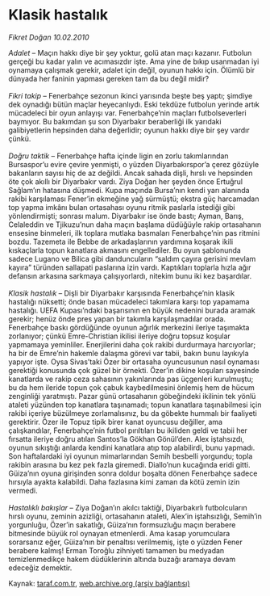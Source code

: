# Klasik hastalık

*Fikret Doğan 10.02.2010*

<div class="yazi"><i>Adalet</i> – Maçın hakkı diye bir şey yoktur, golü atan maçı kazanır. Futbolun gerçeği bu kadar yalın ve acımasızdır işte. Ama yine de bıkıp usanmadan iyi oynamaya çalışmak gerekir, adalet için değil, oyunun hakkı için. Ölümlü bir dünyada her faninin yapması gereken tam da bu değil midir?<i> <br/><br/>Fikri takip</i> – Fenerbahçe sezonun ikinci yarısında beşte beş yaptı; şimdiye dek oynadığı bütün maçlar heyecanlıydı. Eski tekdüze futbolun yerinde artık mücadeleci bir oyun anlayışı var. Fenerbahçe’nin maçları futbolseverleri baymıyor. Bu bakımdan şu son Diyarbakır beraberliği ilk yarıdaki galibiyetlerin hepsinden daha değerlidir; oyunun hakkı diye bir şey vardır çünkü.<i> <br/><br/>Doğru taktik</i> – Fenerbahçe hafta içinde ligin en zorlu takımlarından Bursaspor’u evire çevire yenmişti, o yüzden Diyarbakırspor’a çerez gözüyle bakanların sayısı hiç de az değildi. Ancak sahada dişli, hırslı ve hepsinden öte çok akıllı bir Diyarbakır vardı. Ziya Doğan her şeyden önce Ertuğrul Sağlam’ın hatasına düşmedi. Kupa maçında Bursa’nın kendi yarı alanında rakibi karşılaması Fener’in ekmeğine yağ sürmüştü; ekstra güç harcamadan top yapma imkânı bulan ortasahası oyunu ritmik paslarla istediği gibi yönlendirmişti; sonrası malum. Diyarbakır ise önde bastı; Ayman, Barış, Celaleddin ve Tjikuzu’nun daha maçın başlama düdüğüyle rakip ortasahanın ensesine binmeleri, ilk toplara mutlaka basmaları Fenerbahçe’nin pas ritmini bozdu. Tazemeta ile Bebbe de arkadaşlarının yardımına koşarak ikili kıskaçlarla topun kanatlara akmasını engellediler. Bu oyun şablonunda sadece Lugano ve Bilica gibi danduncuların “saldım çayıra gerisini mevlam kayıra” türünden sallapati paslarına izin vardı. Kaptıkları toplarla hızla ağır defansın arkasına sarkmaya çalışıyorlardı, nitekim bunu iki kez başardılar.<i> <br/><br/>Klasik hastalık</i> – Dişli bir Diyarbakır karşısında Fenerbahçe’nin klasik hastalığı nüksetti; önde basan mücadeleci takımlara karşı top yapamama hastalığı. UEFA Kupası’ndaki başarısının en büyük nedenini burada aramak gerekir; henüz önde pres yapan bir takımla karşılaşmadılar orada. Fenerbahçe baskı gördüğünde oyunun ağırlık merkezini ileriye taşımakta zorlanıyor; çünkü Emre-Christian ikilisi ileriye doğru topsuz koşular yapmamaya yeminliler. Enerjilerini daha çok rakibi durdurmaya harcıyorlar; ha bir de Emre’nin hakemle dalaşma görevi var tabii, bakın bunu layıkıyla yapıyor işte. Oysa Sivas’taki Özer bir ortasaha oyuncusunun nasıl oynaması gerektiği konusunda çok güzel bir örnekti. Özer’in dikine koşuları sayesinde kanatlarda ve rakip ceza sahasının yakınlarında pas üçgenleri kurulmuştu; bu da hem ileride topun çok çabuk kaybedilmesini önlemiş hem de hücum zenginliği yaratmıştı. Pazar günü ortasahanın göbeğindeki ikilinin tek yönlü ataleti yüzünden top kanatlara taşınamadı; topun kanatlara taşınabilmesi için rakibi içeriye büzülmeye zorlamalısınız, bu da göbekte hummalı bir faaliyeti gerektirir. Özer ile Topuz tipik birer kanat oyuncusu değiller, ama çalışkandılar, Fenerbahçe’nin futbol pırıltıları bu ikiliden geldi ve tabii her fırsatta ileriye doğru atılan Santos’la Gökhan Gönül’den. Alex iştahsızdı, oyunun sıkıştığı anlarda kendini kanatlara atıp top alabilirdi, bunu yapmadı. Son haftalardaki iyi oyunun mimarlarından Semih besbelli yorgundu; topla rakibin arasına bu kez pek fazla giremedi. Diallo’nun kucağında eridi gitti. Güiza’nın oyuna girişinden sonra doldur boşalta dönen Fenerbahçe sadece hırsıyla ayakta kalabildi. Daha fazlasına kimi zaman da kötü zemin izin vermedi.<i> <br/><br/>Hastalıklı bakışlar</i> – Ziya Doğan’ın akılcı taktiği, Diyarbakırlı futbolcuların hırslı oyunu, zeminin azizliği, ortasahanın ataleti, Alex’in iştahsızlığı, Semih’in yorgunluğu, Özer’in sakatlığı, Güiza’nın formsuzluğu maçın berabere bitmesinde büyük rol oynayan etmenlerdi. Ama kasap yorumculara sorarsanız eğer, Güiza’nın bir penaltısı verilmemiş, işte o yüzden Fener berabere kalmış! Erman Toroğlu zihniyeti tamamen bu medyadan temizlenmedikçe hakem düdüklerinin altında buzağı aramaya devam edeceğiz demektir.</div>

Kaynak: [taraf.com.tr](http://www.taraf.com.tr:80/makale/9961.htm), [web.archive.org (arşiv bağlantısı)](http://web.archive.org/web/20100502064251/http://www.taraf.com.tr:80/makale/9961.htm)
